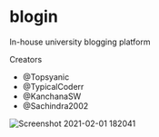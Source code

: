 # blogin
In-house university blogging platform

Creators
  - @Topsyanic
  - @TypicalCoderr
  - @KanchanaSW
  - @Sachindra2002
  
  ![Screenshot 2021-02-01 182041](https://user-images.githubusercontent.com/52739523/106461237-813ec000-64ba-11eb-8347-7ac11f15e0e3.png)

